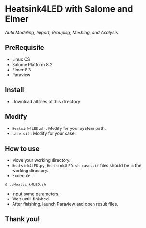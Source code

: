 
# Heatsink4LED with Salome and Elmer

_Auto Modeling, Import, Grouping, Meshing, and Analysis_


## PreRequisite
* Linux OS
* Salome Platform 8.2
* Elmer 8.3
* Paraview


## Install

* Download all files of this directory


## Modify

* `Heatsink4LED.sh` : Modify for your system path.
* `case.sif` : Modify for your case.


## How to use

* Move your working directory.
* `Heatsink4LED.py`, `Heatsink4LED.sh`, `case.sif` files should be in the working directory.
* Excecute.

```bash
$ ./Heatsink4LED.sh
```

* Input some parameters.
* Wait untill finished.
* After finishing, launch Paraview and open result files.

## Thank you!
